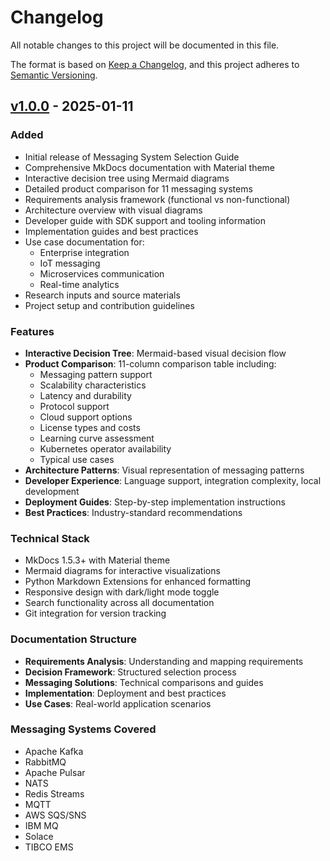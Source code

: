 # Changelog

All notable changes to this project will be documented in this file.

The format is based on [Keep a Changelog](https://keepachangelog.com/en/1.0.0/),
and this project adheres to [Semantic Versioning](https://semver.org/spec/v2.0.0.html).

## [v1.0.0] - 2025-01-11

### Added
- Initial release of Messaging System Selection Guide
- Comprehensive MkDocs documentation with Material theme
- Interactive decision tree using Mermaid diagrams
- Detailed product comparison for 11 messaging systems
- Requirements analysis framework (functional vs non-functional)
- Architecture overview with visual diagrams
- Developer guide with SDK support and tooling information
- Implementation guides and best practices
- Use case documentation for:
  - Enterprise integration
  - IoT messaging
  - Microservices communication
  - Real-time analytics
- Research inputs and source materials
- Project setup and contribution guidelines

### Features
- **Interactive Decision Tree**: Mermaid-based visual decision flow
- **Product Comparison**: 11-column comparison table including:
  - Messaging pattern support
  - Scalability characteristics
  - Latency and durability
  - Protocol support
  - Cloud support options
  - License types and costs
  - Learning curve assessment
  - Kubernetes operator availability
  - Typical use cases
- **Architecture Patterns**: Visual representation of messaging patterns
- **Developer Experience**: Language support, integration complexity, local development
- **Deployment Guides**: Step-by-step implementation instructions
- **Best Practices**: Industry-standard recommendations

### Technical Stack
- MkDocs 1.5.3+ with Material theme
- Mermaid diagrams for interactive visualizations
- Python Markdown Extensions for enhanced formatting
- Responsive design with dark/light mode toggle
- Search functionality across all documentation
- Git integration for version tracking

### Documentation Structure
- **Requirements Analysis**: Understanding and mapping requirements
- **Decision Framework**: Structured selection process
- **Messaging Solutions**: Technical comparisons and guides
- **Implementation**: Deployment and best practices
- **Use Cases**: Real-world application scenarios

### Messaging Systems Covered
- Apache Kafka
- RabbitMQ
- Apache Pulsar
- NATS
- Redis Streams
- MQTT
- AWS SQS/SNS
- IBM MQ
- Solace
- TIBCO EMS

[v1.0.0]: https://github.com/your-org/messaging-system-guide/releases/tag/v1.0.0
